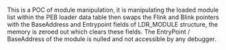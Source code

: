 This is a POC of module manipulation, it is manipulating the loaded module list within the PEB loader data table then swaps the Flink and Blink pointers with the BaseAddress and Entrypoint fields of LDR_MODULE structure, the memory is zeroed out which clears these fields. The EntryPoint / BaseAddress of the module is nulled and not accessible by any debugger.
